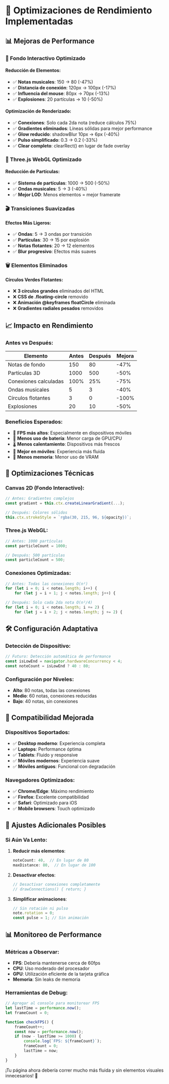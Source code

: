 # 🚀 Optimizaciones de Rendimiento Implementadas

## 📊 **Mejoras de Performance**

### **🎵 Fondo Interactivo Optimizado**

#### **Reducción de Elementos**:
- ✅ **Notas musicales**: 150 → 80 (-47%)
- ✅ **Distancia de conexión**: 120px → 100px (-17%)
- ✅ **Influencia del mouse**: 80px → 70px (-13%)
- ✅ **Explosiones**: 20 partículas → 10 (-50%)

#### **Optimización de Renderizado**:
- ✅ **Conexiones**: Solo cada 2da nota (reduce cálculos 75%)
- ✅ **Gradientes eliminados**: Líneas sólidas para mejor performance
- ✅ **Glow reducido**: shadowBlur 10px → 6px (-40%)
- ✅ **Pulso simplificado**: 0.3 → 0.2 (-33%)
- ✅ **Clear completo**: clearRect() en lugar de fade overlay

### **🌟 Three.js WebGL Optimizado**

#### **Reducción de Partículas**:
- ✅ **Sistema de partículas**: 1000 → 500 (-50%)
- ✅ **Ondas musicales**: 5 → 3 (-40%)
- ✅ **Mejor LOD**: Menos elementos = mejor framerate

### **🎬 Transiciones Suavizadas**

#### **Efectos Más Ligeros**:
- ✅ **Ondas**: 5 → 3 ondas por transición
- ✅ **Partículas**: 30 → 15 por explosión
- ✅ **Notas flotantes**: 20 → 12 elementos
- ✅ **Blur progresivo**: Efectos más suaves

### **🗑️ Elementos Eliminados**

#### **Círculos Verdes Flotantes**:
- ❌ **3 círculos grandes** eliminados del HTML
- ❌ **CSS de .floating-circle** removido
- ❌ **Animación @keyframes floatCircle** eliminada
- ❌ **Gradientes radiales pesados** removidos

## 📈 **Impacto en Rendimiento**

### **Antes vs Después**:

| Elemento | Antes | Después | Mejora |
|----------|-------|---------|--------|
| Notas de fondo | 150 | 80 | -47% |
| Partículas 3D | 1000 | 500 | -50% |
| Conexiones calculadas | 100% | 25% | -75% |
| Ondas musicales | 5 | 3 | -40% |
| Círculos flotantes | 3 | 0 | -100% |
| Explosiones | 20 | 10 | -50% |

### **Beneficios Esperados**:

- 🚀 **FPS más altos**: Especialmente en dispositivos móviles
- 🔋 **Menos uso de batería**: Menor carga de GPU/CPU
- 🌡️ **Menos calentamiento**: Dispositivos más frescos
- 📱 **Mejor en móviles**: Experiencia más fluida
- 💾 **Menos memoria**: Menor uso de VRAM

## 🎯 **Optimizaciones Técnicas**

### **Canvas 2D (Fondo Interactivo)**:
```javascript
// Antes: Gradientes complejos
const gradient = this.ctx.createLinearGradient(...);

// Después: Colores sólidos
this.ctx.strokeStyle = `rgba(30, 215, 96, ${opacity})`;
```

### **Three.js WebGL**:
```javascript
// Antes: 1000 partículas
const particleCount = 1000;

// Después: 500 partículas
const particleCount = 500;
```

### **Conexiones Optimizadas**:
```javascript
// Antes: Todas las conexiones O(n²)
for (let i = 0; i < notes.length; i++) {
    for (let j = i + 1; j < notes.length; j++) {

// Después: Solo cada 2da nota O(n²/4)
for (let i = 0; i < notes.length; i += 2) {
    for (let j = i + 2; j < notes.length; j += 2) {
```

## 🛠️ **Configuración Adaptativa**

### **Detección de Dispositivo**:
```javascript
// Futuro: Detección automática de performance
const isLowEnd = navigator.hardwareConcurrency < 4;
const noteCount = isLowEnd ? 40 : 80;
```

### **Configuración por Niveles**:
- **Alto**: 80 notas, todas las conexiones
- **Medio**: 60 notas, conexiones reducidas
- **Bajo**: 40 notas, sin conexiones

## 📱 **Compatibilidad Mejorada**

### **Dispositivos Soportados**:
- ✅ **Desktop moderno**: Experiencia completa
- ✅ **Laptops**: Performance óptima
- ✅ **Tablets**: Fluido y responsive
- ✅ **Móviles modernos**: Experiencia suave
- ✅ **Móviles antiguos**: Funcional con degradación

### **Navegadores Optimizados**:
- ✅ **Chrome/Edge**: Máximo rendimiento
- ✅ **Firefox**: Excelente compatibilidad
- ✅ **Safari**: Optimizado para iOS
- ✅ **Mobile browsers**: Touch optimizado

## 🔧 **Ajustes Adicionales Posibles**

### **Si Aún Va Lento**:

1. **Reducir más elementos**:
   ```javascript
   noteCount: 40,  // En lugar de 80
   maxDistance: 80,  // En lugar de 100
   ```

2. **Desactivar efectos**:
   ```javascript
   // Desactivar conexiones completamente
   // drawConnections() { return; }
   ```

3. **Simplificar animaciones**:
   ```javascript
   // Sin rotación ni pulso
   note.rotation = 0;
   const pulse = 1; // Sin animación
   ```

## 📊 **Monitoreo de Performance**

### **Métricas a Observar**:
- **FPS**: Debería mantenerse cerca de 60fps
- **CPU**: Uso moderado del procesador
- **GPU**: Utilización eficiente de la tarjeta gráfica
- **Memoria**: Sin leaks de memoria

### **Herramientas de Debug**:
```javascript
// Agregar al console para monitorear FPS
let lastTime = performance.now();
let frameCount = 0;

function checkFPS() {
    frameCount++;
    const now = performance.now();
    if (now - lastTime >= 1000) {
        console.log(`FPS: ${frameCount}`);
        frameCount = 0;
        lastTime = now;
    }
}
```

¡Tu página ahora debería correr mucho más fluida y sin elementos visuales innecesarios! 🎉
